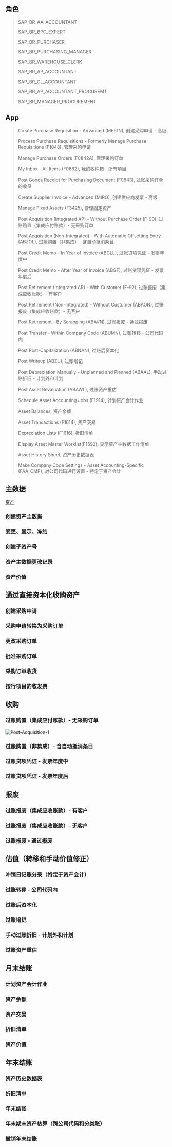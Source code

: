 ## 角色
> SAP_BR_AA_ACCOUNTANT
>
> SAP_BR_BPC_EXPERT
>
> SAP_BR_PURCHASER
>
> SAP_BR_PURCHASING_MANAGER
>
> SAP_BR_WAREHOUSE_CLERK
>
> SAP_BR_AP_ACCOUNTANT
>
> SAP_BR_GL_ACCOUNTANT
>
> SAP_BR_AP_ACCOUNTANT_PROCUREMT
>
> SAP_BR_MANAGER_PROCUREMENT
## App
> Create Purchase Requisition - Advanced (ME51N), 创建采购申请 - 高级
>
> Process Purchase Requisitions - Formerly Manage Purchase Requisitions (F1048), 管理采购申请
>
> Manage Purchase Orders (F0842A), 管理采购订单
>
> My Inbox - All Items (F0862), 我的收件箱 - 所有项目
>
> Post Goods Receipt for Purchasing Document (F0843), 过账采购订单的收货
>
> Create Supplier Invoice - Advanced (MIRO), 创建供应商发票 - 高级
>
> Manage Fixed Assets (F3425), 管理固定资产
>
> Post Acquisition (Integrated AP) - Without Purchase Order (F-90), 过账购置（集成应付账款）- 无采购订单 
>
> Post Acquisition (Non-Integrated) - With Automatic Offsetting Entry (ABZOL), 过账购置（非集成）- 含自动抵消条目 
>
> Post Credit Memo - In Year of Invoice (ABGLL), 过账贷项凭证 - 发票年度中
>
> Post Credit Memo - After Year of Invoice (ABGF), 过账贷项凭证 - 发票年度后
>
> Post Retirement (Integrated AR) - With Customer (F-92), 过账报废（集成应收账款）- 有客户
>
> Post Retirement (Non-Integrated) - Without Customer (ABAON), 过账报废（集成应收账款）- 无客户
>
> Post Retirement - By Scrapping (ABAVN), 过账报废 - 通过报废
>
> Post Transfer - Within Company Code (ABUMN), 过账转移 - 公司代码内
>
> Post Post-Capitalization (ABNAN), 过账后资本化
>
> Post Writeup (ABZU), 过账增记
>
> Post Depreciation Manually - Unplanned and Planned (ABAAL), 手动过账折旧 - 计划外和计划
>
> Post Asset Revaluation (ABAWL), 过账资产重估
>
> Schedule Asset Accounting Jobs (F1914), 计划资产会计作业
>
> Asset Balances, 资产余额
>
> Asset Transactions (F1614), 资产交易
>
> Depreciation Lists (F1616), 折旧清单
>
> Display Asset Master Worklist(F1592), 显示资产主数据工作清单
>
> Asset History Sheet, 资产历史数据表
>
> Make Company Code Settings - Asset Accounting-Specific (FAA_CMP), 对公司代码进行设置 - 特定于资产会计
## 主数据
[资产](/Database-and-Data-Management/Master-Data-Catalog/Asset/Asset.md "BNI")
### 创建资产主数据
### 变更、显示、冻结
### 创建子资产号
### 资产主数据更改记录
### 资产价值
## 通过直接资本化收购资产
### 创建采购申请
### 采购申请转换为采购订单
### 更改采购订单
### 批准采购订单
### 采购订单收货
### 按行项目的收发票
## 收购
### 过账购置（集成应付账款）- 无采购订单 

![Post-Acquisition-1](./img/Post-Acquisition-1.png "过账购置（集成应付账款）- 无采购订单 ")

### 过账购置（非集成）- 含自动抵消条目 
### 过账贷项凭证 - 发票年度中
### 过账贷项凭证 - 发票年度后
## 报废
### 过账报废（集成应收账款）- 有客户
### 过账报废（集成应收账款）- 无客户
### 过账报废 - 通过报废
## 估值（转移和手动价值修正）
### 冲销日记账分录（特定于资产会计）
### 过账转移 - 公司代码内
### 过账后资本化
### 过账增记
### 手动过账折旧 - 计划外和计划
### 过账资产重估
## 月末结账
### 计划资产会计作业
### 资产余额
### 资产交易
### 折旧清单
### 资产价值
## 年末结账
### 资产历史数据表
### 折旧清单
### 年末结账
### 年末期末资产核算（跨公司代码和分类账）
### 撤销年末结账